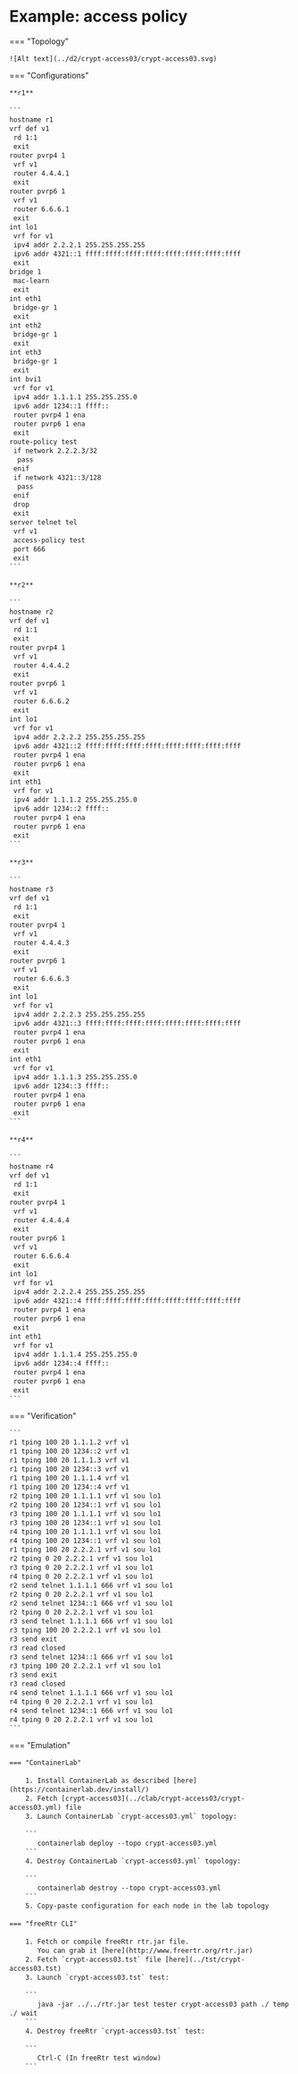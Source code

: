 # Example: access policy

=== "Topology"

    ![Alt text](../d2/crypt-access03/crypt-access03.svg)

=== "Configurations"

    **r1**

    ```
    hostname r1
    vrf def v1
     rd 1:1
     exit
    router pvrp4 1
     vrf v1
     router 4.4.4.1
     exit
    router pvrp6 1
     vrf v1
     router 6.6.6.1
     exit
    int lo1
     vrf for v1
     ipv4 addr 2.2.2.1 255.255.255.255
     ipv6 addr 4321::1 ffff:ffff:ffff:ffff:ffff:ffff:ffff:ffff
     exit
    bridge 1
     mac-learn
     exit
    int eth1
     bridge-gr 1
     exit
    int eth2
     bridge-gr 1
     exit
    int eth3
     bridge-gr 1
     exit
    int bvi1
     vrf for v1
     ipv4 addr 1.1.1.1 255.255.255.0
     ipv6 addr 1234::1 ffff::
     router pvrp4 1 ena
     router pvrp6 1 ena
     exit
    route-policy test
     if network 2.2.2.3/32
      pass
     enif
     if network 4321::3/128
      pass
     enif
     drop
     exit
    server telnet tel
     vrf v1
     access-policy test
     port 666
     exit
    ```

    **r2**

    ```
    hostname r2
    vrf def v1
     rd 1:1
     exit
    router pvrp4 1
     vrf v1
     router 4.4.4.2
     exit
    router pvrp6 1
     vrf v1
     router 6.6.6.2
     exit
    int lo1
     vrf for v1
     ipv4 addr 2.2.2.2 255.255.255.255
     ipv6 addr 4321::2 ffff:ffff:ffff:ffff:ffff:ffff:ffff:ffff
     router pvrp4 1 ena
     router pvrp6 1 ena
     exit
    int eth1
     vrf for v1
     ipv4 addr 1.1.1.2 255.255.255.0
     ipv6 addr 1234::2 ffff::
     router pvrp4 1 ena
     router pvrp6 1 ena
     exit
    ```

    **r3**

    ```
    hostname r3
    vrf def v1
     rd 1:1
     exit
    router pvrp4 1
     vrf v1
     router 4.4.4.3
     exit
    router pvrp6 1
     vrf v1
     router 6.6.6.3
     exit
    int lo1
     vrf for v1
     ipv4 addr 2.2.2.3 255.255.255.255
     ipv6 addr 4321::3 ffff:ffff:ffff:ffff:ffff:ffff:ffff:ffff
     router pvrp4 1 ena
     router pvrp6 1 ena
     exit
    int eth1
     vrf for v1
     ipv4 addr 1.1.1.3 255.255.255.0
     ipv6 addr 1234::3 ffff::
     router pvrp4 1 ena
     router pvrp6 1 ena
     exit
    ```

    **r4**

    ```
    hostname r4
    vrf def v1
     rd 1:1
     exit
    router pvrp4 1
     vrf v1
     router 4.4.4.4
     exit
    router pvrp6 1
     vrf v1
     router 6.6.6.4
     exit
    int lo1
     vrf for v1
     ipv4 addr 2.2.2.4 255.255.255.255
     ipv6 addr 4321::4 ffff:ffff:ffff:ffff:ffff:ffff:ffff:ffff
     router pvrp4 1 ena
     router pvrp6 1 ena
     exit
    int eth1
     vrf for v1
     ipv4 addr 1.1.1.4 255.255.255.0
     ipv6 addr 1234::4 ffff::
     router pvrp4 1 ena
     router pvrp6 1 ena
     exit
    ```

=== "Verification"

    ```
    r1 tping 100 20 1.1.1.2 vrf v1
    r1 tping 100 20 1234::2 vrf v1
    r1 tping 100 20 1.1.1.3 vrf v1
    r1 tping 100 20 1234::3 vrf v1
    r1 tping 100 20 1.1.1.4 vrf v1
    r1 tping 100 20 1234::4 vrf v1
    r2 tping 100 20 1.1.1.1 vrf v1 sou lo1
    r2 tping 100 20 1234::1 vrf v1 sou lo1
    r3 tping 100 20 1.1.1.1 vrf v1 sou lo1
    r3 tping 100 20 1234::1 vrf v1 sou lo1
    r4 tping 100 20 1.1.1.1 vrf v1 sou lo1
    r4 tping 100 20 1234::1 vrf v1 sou lo1
    r1 tping 100 20 2.2.2.1 vrf v1 sou lo1
    r2 tping 0 20 2.2.2.1 vrf v1 sou lo1
    r3 tping 0 20 2.2.2.1 vrf v1 sou lo1
    r4 tping 0 20 2.2.2.1 vrf v1 sou lo1
    r2 send telnet 1.1.1.1 666 vrf v1 sou lo1
    r2 tping 0 20 2.2.2.1 vrf v1 sou lo1
    r2 send telnet 1234::1 666 vrf v1 sou lo1
    r2 tping 0 20 2.2.2.1 vrf v1 sou lo1
    r3 send telnet 1.1.1.1 666 vrf v1 sou lo1
    r3 tping 100 20 2.2.2.1 vrf v1 sou lo1
    r3 send exit
    r3 read closed
    r3 send telnet 1234::1 666 vrf v1 sou lo1
    r3 tping 100 20 2.2.2.1 vrf v1 sou lo1
    r3 send exit
    r3 read closed
    r4 send telnet 1.1.1.1 666 vrf v1 sou lo1
    r4 tping 0 20 2.2.2.1 vrf v1 sou lo1
    r4 send telnet 1234::1 666 vrf v1 sou lo1
    r4 tping 0 20 2.2.2.1 vrf v1 sou lo1
    ```

=== "Emulation"

    === "ContainerLab"

        1. Install ContainerLab as described [here](https://containerlab.dev/install/)  
        2. Fetch [crypt-access03](../clab/crypt-access03/crypt-access03.yml) file  
        3. Launch ContainerLab `crypt-access03.yml` topology:  

        ```
           containerlab deploy --topo crypt-access03.yml  
        ```
        4. Destroy ContainerLab `crypt-access03.yml` topology:  

        ```
           containerlab destroy --topo crypt-access03.yml  
        ```
        5. Copy-paste configuration for each node in the lab topology

    === "freeRtr CLI"

        1. Fetch or compile freeRtr rtr.jar file.  
           You can grab it [here](http://www.freertr.org/rtr.jar)  
        2. Fetch `crypt-access03.tst` file [here](../tst/crypt-access03.tst)  
        3. Launch `crypt-access03.tst` test:  

        ```
           java -jar ../../rtr.jar test tester crypt-access03 path ./ temp ./ wait
        ```
        4. Destroy freeRtr `crypt-access03.tst` test:  

        ```
           Ctrl-C (In freeRtr test window)
        ```


